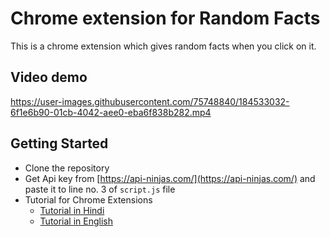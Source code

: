 # Chrome extension for Random Facts
This is a chrome extension which gives random facts when you click on it.

## Video demo
https://user-images.githubusercontent.com/75748840/184533032-6f1e6b90-01cb-4042-aee0-eba6f838b282.mp4

## Getting Started
- Clone the repository
- Get Api key from [https://api-ninjas.com/](https://api-ninjas.com/) and paste it to line no. 3 of `script.js` file
- Tutorial for Chrome Extensions
  - [Tutorial in Hindi](https://www.youtube.com/watch?v=gtF2nHVjqFk)
  - [Tutorial in English](https://www.youtube.com/watch?v=uV4L-wcnK3Y)
